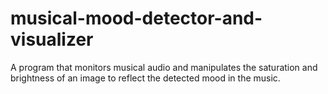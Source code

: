 # musical-mood-detector-and-visualizer
A program that monitors musical audio and manipulates the saturation and brightness of an image to reflect the detected mood in the music.
